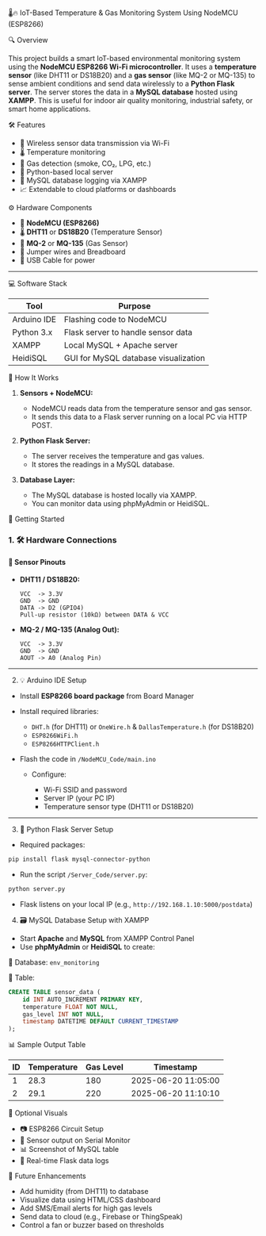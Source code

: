  🌡️🔥 IoT-Based Temperature & Gas Monitoring System Using NodeMCU (ESP8266)

🔍 Overview

This project builds a smart IoT-based environmental monitoring system using the **NodeMCU ESP8266 Wi-Fi microcontroller**. It uses a **temperature sensor** (like DHT11 or DS18B20) and a **gas sensor** (like MQ-2 or MQ-135) to sense ambient conditions and send data wirelessly to a **Python Flask server**. The server stores the data in a **MySQL database** hosted using **XAMPP**. This is useful for indoor air quality monitoring, industrial safety, or smart home applications.



🛠️ Features

* 📶 Wireless sensor data transmission via Wi-Fi
* 🌡️ Temperature monitoring
* 💨 Gas detection (smoke, CO₂, LPG, etc.)
* 🐍 Python-based local server
* 💾 MySQL database logging via XAMPP
* 📈 Extendable to cloud platforms or dashboards



⚙️ Hardware Components

* 📡 **NodeMCU (ESP8266)**
* 🌡️ **DHT11** or **DS18B20** (Temperature Sensor)
* 💨 **MQ-2** or **MQ-135** (Gas Sensor)
* 🔧 Jumper wires and Breadboard
* 🔋 USB Cable for power

---

💻 Software Stack

| Tool        | Purpose                              |
| ----------- | ------------------------------------ |
| Arduino IDE | Flashing code to NodeMCU             |
| Python 3.x  | Flask server to handle sensor data   |
| XAMPP       | Local MySQL + Apache server          |
| HeidiSQL    | GUI for MySQL database visualization |



🔧 How It Works

1. **Sensors + NodeMCU:**

   * NodeMCU reads data from the temperature sensor and gas sensor.
   * It sends this data to a Flask server running on a local PC via HTTP POST.

2. **Python Flask Server:**

   * The server receives the temperature and gas values.
   * It stores the readings in a MySQL database.

3. **Database Layer:**

   * The MySQL database is hosted locally via XAMPP.
   * You can monitor data using phpMyAdmin or HeidiSQL.


🚀 Getting Started

### 1. 🛠 Hardware Connections

#### 🧪 Sensor Pinouts

* **DHT11 / DS18B20:**

  ```
  VCC  -> 3.3V
  GND  -> GND
  DATA -> D2 (GPIO4)
  Pull-up resistor (10kΩ) between DATA & VCC
  ```

* **MQ-2 / MQ-135 (Analog Out):**

  ```
  VCC  -> 3.3V
  GND  -> GND
  AOUT -> A0 (Analog Pin)
  ```

---

2. 💡 Arduino IDE Setup

* Install **ESP8266 board package** from Board Manager

* Install required libraries:

  * `DHT.h` (for DHT11) or `OneWire.h` & `DallasTemperature.h` (for DS18B20)
  * `ESP8266WiFi.h`
  * `ESP8266HTTPClient.h`

* Flash the code in `/NodeMCU_Code/main.ino`

  * Configure:

    * Wi-Fi SSID and password
    * Server IP (your PC IP)
    * Temperature sensor type (DHT11 or DS18B20)

---

3. 🐍 Python Flask Server Setup

* Required packages:

```bash
pip install flask mysql-connector-python
```

* Run the script `/Server_Code/server.py`:

```bash
python server.py
```

* Flask listens on your local IP (e.g., `http://192.168.1.10:5000/postdata`)


4. 🗃️ MySQL Database Setup with XAMPP

* Start **Apache** and **MySQL** from XAMPP Control Panel
* Use **phpMyAdmin** or **HeidiSQL** to create:

📂 Database: `env_monitoring`

📄 Table:

```sql
CREATE TABLE sensor_data (
    id INT AUTO_INCREMENT PRIMARY KEY,
    temperature FLOAT NOT NULL,
    gas_level INT NOT NULL,
    timestamp DATETIME DEFAULT CURRENT_TIMESTAMP
);
```



 📊 Sample Output Table

| ID | Temperature | Gas Level | Timestamp           |
| -- | ----------- | --------- | ------------------- |
| 1  | 28.3        | 180       | 2025-06-20 11:05:00 |
| 2  | 29.1        | 220       | 2025-06-20 11:10:10 |


📸 Optional Visuals

* 📷 ESP8266 Circuit Setup
* 🧠 Sensor output on Serial Monitor
* 📊 Screenshot of MySQL table
* 🧾 Real-time Flask data logs



 🚀 Future Enhancements

* Add humidity (from DHT11) to database
* Visualize data using HTML/CSS dashboard
* Add SMS/Email alerts for high gas levels
* Send data to cloud (e.g., Firebase or ThingSpeak)
* Control a fan or buzzer based on thresholds






